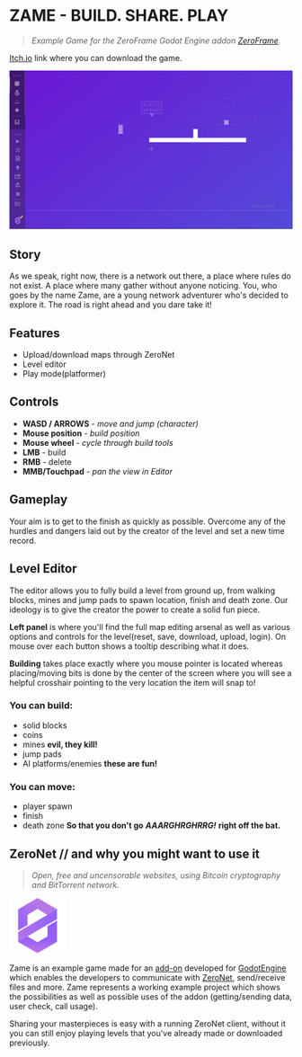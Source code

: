 # ZAME - BUILD. SHARE. PLAY
> *Example Game for the ZeroFrame Godot Engine addon [ZeroFrame](https://github.com/anoadragon453/godot-zeroframe-plugin).*

[Itch.io](https://lentsius-bark.itch.io/zame) link where you can download the game.

![Editor screenshot](screenshots/01.png)

## Story
As we speak, right now, there is a network out there, a place where rules do not exist. A place where many gather without anyone noticing. You, who goes by the name Zame, are a young network adventurer who's decided to explore it. The road is right ahead and you dare take it!

## Features
* Upload/download maps through ZeroNet
* Level editor
* Play mode(platformer)

## Controls
* **WASD / ARROWS** - *move and jump (character)*
* **Mouse position** - *build position*
* **Mouse wheel** - *cycle through build tools*
* **LMB** - build
* **RMB** - delete
* **MMB/Touchpad** - *pan the view in Editor*

## Gameplay
Your aim is to get to the finish as quickly as possible. Overcome any of the hurdles and dangers laid out by the creator of the level and set a new time record.

## Level Editor
The editor allows you to fully build a level from ground up, from walking blocks, mines and jump pads to spawn location, finish and death zone. Our ideology is to give the creator the power to create a solid fun piece.

**Left panel** is where you'll find the full map editing arsenal as well as various options and controls for the level(reset, save, download, upload, login). On mouse over each button shows a tooltip describing what it does.

**Building** takes place exactly where you mouse pointer is located whereas placing/moving bits is done by the center of the screen where you will see a helpful crosshair pointing to the very location the item will snap to!

### You can build:

* solid blocks
* coins
* mines **evil, they kill!**
* jump pads
* AI platforms/enemies **these are fun!**

### You can move:

* player spawn
* finish
* death zone **So that you don't go** ***AAARGHRGHRRG!*** **right off the bat.**

## ZeroNet // and why you might want to use it
> *Open, free and uncensorable websites, using Bitcoin cryptography and BitTorrent network.*
<img src="ui/logos/zn_purple.png" alt="ZN logo" width="100"/>

Zame is an example game made for an [add-on](https://github.com/anoadragon453/godot-zeroframe-plugin) developed for [GodotEngine](https://godotengine.org) which enables the developers to communicate with [ZeroNet](https://zeronet.io), send/receive files and more. Zame represents a working example project which shows the possibilities as well as possible uses of the addon (getting/sending data, user check, call usage).

Sharing your masterpieces is easy with a running ZeroNet client, without it you can still enjoy playing levels that you've already made or downloaded previously.

